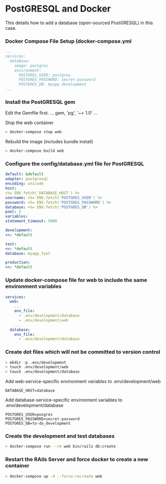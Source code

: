 # PostGRESQL and Docker
This details how to add a database (open-sourced PostGRESQL) in this case.

### Docker Compose File Setup (docker-compose.yml
```yaml
...
services:
  database:
    image: postgres
    environment:
      POSTGRES_USER: postgres
      POSTGRES_PASSWORD: secret-password
      POSTGRES_DB: myapp_development
...
```
### Install the PostGRESQL gem
Edit the Gemfile first.
...
gem, 'pg', '~> 1.0'
...

Stop the web container
```bash
> docker-compose stop web
```

Rebuild the image (includes bundle install)
```bash
> docker-compose build web
```

### Configure the config/database.yml file for PostGRESQL
```yaml
default: &default
adapter: postgresql
encoding: unicode
host:
<%= ENV.fetch('DATABASE_HOST') %>
username: <%= ENV.fetch('POSTGRES_USER') %>
password: <%= ENV.fetch('POSTGRES_PASSWORD') %>
database: <%= ENV.fetch('POSTGRES_DB') %>
pool: 5
variables:
statement_timeout: 5000

development:
<<: *default

test:
<<: *default
database: myapp_test

production:
<<: *default
```
### Update docker-compose file for web to include the same environment variables
```yaml
services:
  web:
    ...
    env_file:
      - .env/development/database
      - .env/development/web
    ...
  database:
    env_file:
      - .env/development/database
```

### Create dot files which will not be committed to version control
```bash
> mkdir -p .env/development
> touch .env/development/web
> touch .env/development/database
```

Add web-service-specific environment variables to .env/development/web
```
DATABASE_HOST=database
```

Add database-service-specific environment variables to .env/development/database
```
POSTGRES_USER=posgres
POSTGRES_PASSWORD=secret-password
POSTGRES_DB=to-do_development
```

### Create the development and test databases
```bash
> docker-compose run --rm web bin/rails db:create
```
### Restart the RAils Server and force docker to create a new container
```bash
> docker-compose up -d --force-recreate web
```
